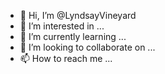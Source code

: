 - 👋 Hi, I’m @LyndsayVineyard
- 👀 I’m interested in ...
- 🌱 I’m currently learning ...
- 💞️ I’m looking to collaborate on ...
- 📫 How to reach me ...

<!---
LyndsayVineyard/LyndsayVineyard is a ✨ special ✨ repository because its `README.md` (this file) appears on your GitHub profile.
You can click the Preview link to take a look at your changes.
--->
